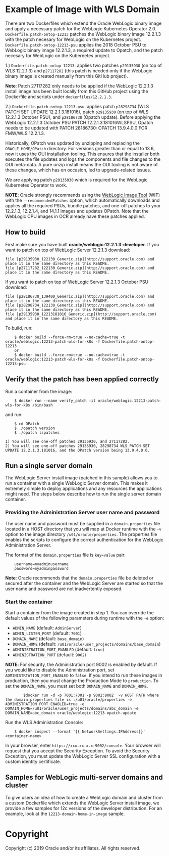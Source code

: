 Example of Image with WLS Domain
================================
There are two  Dockerfiles which extend the Oracle WebLogic binary image and apply a necessary patch for the WebLogic Kubernetes Operator 2.0. `Dockerfile.patch-ontop-12213` patches the WebLogic binary image 12.2.1.3 with the patch necesary for WebLogic on the Kubernetes project. `Dockerfile.patch-ontop-12213-psu` applies the 2018 October PSU to WebLogic binary image 12.2.1.3, a required update to Opatch, and the patch necesary for WebLogic on the Kubernetes project.

1.) `Dockerfile.patch-ontop-12213`: applies two patches `p29135930` (on top of WLS 12.2.1.3) and `p27117282` (this patch is needed only if the WebLogic binary image is created manually from this GitHub project).

**Note**: Patch 27117282 only needs to be applied if the WebLogic 12.2.1.3 install image has been built locally from this GitHub project using the Dockerfile and scripts under `dockerfiles/12.2.1.3`.

2.) `Dockerfile.patch-ontop-12213-psu`: applies patch `p28298734` (WLS PATCH SET UPDATE 12.2.1.3.181016), patch `p29135930` (on top of WLS 12.2.1.3 October PSU), and `p28186730` (Opatch update). Before applying the WebLogic 12.2.1.3 October PSU PATCH 12.2.1.3.181016WLSPSU, Opatch needs to be updated with PATCH 28186730: OPATCH 13.9.4.0.0 FOR FMW/WLS 12.2.1.3.

Historically, OPatch was updated by unzipping and replacing the `ORACLE_HOME/OPatch` directory. For versions greater than or equal to 13.6, now it uses the OUI installation tooling. This ensures that the installer both executes the file updates and logs the components and file changes to the OUI meta-data. A pure unzip install means the OUI tooling is not aware of these changes, which has on occasion, led to upgrade-related issues.

We are applying patch `p29135930` which is required for the WebLogic Kubernetes Operator to work.

**NOTE**: Oracle strongly recommends using the [WebLogic Image Tool](https://oracle.github.io/weblogic-image-tool/userguide/tools/create-image/) (WIT) with the `--recommendedPatches` option, which automatically downloads and applies all the required PSUs, bundle patches, and one-off patches to your 12.2.1.3, 12.2.1.4, and 14.1.1 images and updates OPatch. Note that the WebLogic CPU images in OCR already have these patches applied.

## How to build
First make sure you have built **oracle/weblogic:12.2.1.3-developer**.
If you want to patch on top of WebLogic Server 12.2.1.3 download:

	file [p29135930_122130_Generic.zip](http://support.oracle.com) and place it in the same directory as this README.
	file [p27117282_122130_Generic.zip](http://support.oracle.com) and place it in the same directory as this README.

If you want to patch on top of WebLogic Server 12.2.1.3 October PSU download:

	file [p28186730_139400_Generic.zip](http://support.oracle.com) and place it in the same directory as this README.
	file [p28298734_122130_Generic.zip](http://support.oracle.com) and place it in the same directory as this README.
	file [p29135930_12213181016_Generic.zip](http://support.oracle.com) and place it in the same directory as this README.

To build, run:

        $ docker build --force-rm=true --no-cache=true -t oracle/weblogic:12213-patch-wls-for-k8s -f Dockerfile.patch-ontop-12213 .
        or
        $ docker build --force-rm=true --no-cache=true -t oracle/weblogic:12213-patch-wls-for-k8s -f Dockerfile.patch-ontop-12213-psu .

## Verify that the patch has been applied correctly
Run a container from the image:

        $ docker run --name verify_patch -it oracle/weblogic:12213-patch-wls-for-k8s /bin/bash

and run:

        $ cd OPatch
        $ ./opatch version
        $ ./opatch lspatches

	1) You will see one-off patches 29135930, and 27117282.
	2) You will see one-off patches 29135930, 28298734 WLS PATCH SET UPDATE 12.2.1.3.181016, and the OPatch version being 13.9.4.0.0.

## Run a single server domain
The WebLogic Server install image (patched in this sample) allows you to run a container with a single WebLogic Server domain. This makes it extremely simple to deploy applications and any resources the applications might need. The steps below describe how to run the single server domain container.

### Providing the Administration Server user name and password
The user name and password must be supplied in a `domain.properties` file located in a HOST directory that you will map at Docker runtime with the `-v` option to the image directory `/u01/oracle/properties`. The properties file enables the scripts to configure the correct authentication for the WebLogic Administration Server.

The format of the `domain.properties` file is `key=value` pair:

        username=myadminusername
        password=myadminpassword

**Note**: Oracle recommends that the `domain.properties` file be deleted or secured after the container and the WebLogic Server are started so that the user name and password are not inadvertently exposed.

### Start the container
Start a container from the image created in step 1.
You can override the default values of the following parameters during runtime with the `-e` option:

* `ADMIN_NAME`                  (default: `AdminServer`)
* `ADMIN_LISTEN_PORT`           (default: `7001`)
* `DOMAIN_NAME`                 (default: `base_domain`)
* `DOMAIN_HOME`                 (default: `/u01/oracle/user_projects/domains/base_domain`)
* `ADMINISTRATION_PORT_ENABLED` (default: `true`)
* `ADMINISTRATION_PORT`         (default: `9002`)

**NOTE**: For security, the Administration port 9002 is enabled by default. If you would like to disable the Administration port, set `ADMINISTRTATION_PORT_ENABLED` to `false`. If you intend to run these images in production, then you must change the Production Mode to `production`. To set the `DOMAIN_NAME`, you must set both `DOMAIN_NAME` and `DOMAIN_HOME`.

```
        $docker run -d -p 7001:7001 -p 9002:9002  -v HOST PATH where the domain.properties file is :/u01/oracle/properties -e ADMINISTRATION_PORT_ENABLED=true -e DOMAIN_HOME=/u01/oracle/user_projects/domains/abc_domain -e DOMAIN_NAME=abc_domain oracle/weblogic:12213-opatch-update
```

Run the WLS Administration Console:

        $ docker inspect --format '{{.NetworkSettings.IPAddress}}' <container-name>

In your browser, enter `https://xxx.xx.x.x:9002/console`. Your browser will request that you accept the Security Exception. To avoid the Security Exception, you must update the WebLogic Server SSL configuration with a custom identity certificate.

##  Samples for WebLogic multi-server domains and cluster
To give users an idea of how to create a WebLogic domain and cluster from a custom Dockerfile which extends the WebLogic Server install image, we provide a few samples for 12c versions of the developer distribution. For an example, look at the `12213-domain-home-in-image` sample.

# Copyright
Copyright (c) 2019 Oracle and/or its affiliates. All rights reserved.
